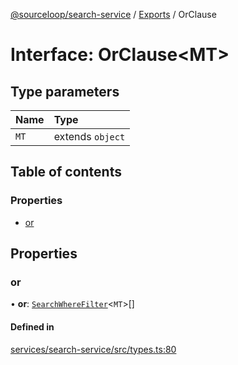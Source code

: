 [@sourceloop/search-service](../README.md) / [Exports](../modules.md) / OrClause

# Interface: OrClause<MT\>

## Type parameters

| Name | Type |
| :------ | :------ |
| `MT` | extends `object` |

## Table of contents

### Properties

- [or](OrClause.md#or)

## Properties

### or

• **or**: [`SearchWhereFilter`](../modules.md#searchwherefilter)<`MT`\>[]

#### Defined in

[services/search-service/src/types.ts:80](https://github.com/sourcefuse/loopback4-microservice-catalog/blob/089fc2dc0/services/search-service/src/types.ts#L80)
